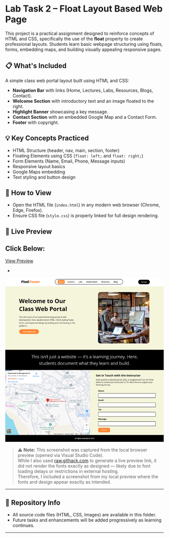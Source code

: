 # Lab Task 2 – Float Layout Based Web Page

This project is a practical assignment designed to reinforce concepts of HTML and CSS, specifically the use of the **float** property to create professional layouts. Students learn basic webpage structuring using floats, forms, embedding maps, and building visually appealing responsive pages.

## 📋 What's Included

A simple class web portal layout built using HTML and CSS:
- **Navigation Bar** with links (Home, Lectures, Labs, Resources, Blogs, Contact).
- **Welcome Section** with introductory text and an image floated to the right.
- **Highlight Banner** showcasing a key message.
- **Contact Section** with an embedded Google Map and a Contact Form.
- **Footer** with copyright.

## 💡 Key Concepts Practiced

- HTML Structure (header, nav, main, section, footer)
- Floating Elements using CSS (`float: left;` and `float: right;`)
- Form Elements (Name, Email, Phone, Message inputs)
- Responsive layout basics
- Google Maps embedding
- Text styling and button design

## 🔗 How to View

- Open the HTML file (`index.html`) in any modern web browser (Chrome, Edge, Firefox).
- Ensure CSS file (`style.css`) is properly linked for full design rendering.

## 🔗 Live Preview
Click Below:
-
[View Preview](https://raw.githack.com/Ayesha-Rajput/Web-Design-and-Development_SE_3208/main/2022-SE-03_Lab_task_02_WDD_Webpage_Design_Using_Float_Layout/index.html)

-
![Lab Task Design](Assets/lab-task-screenshot.png)

> ⚠️ **Note:** This screenshot was captured from the local browser preview (opened via Visual Studio Code).  
> While I also used [raw.githack.com](https://www.githack.com) to generate a live preview link, it did not render the fonts exactly as designed — likely due to font loading delays or restrictions in external hosting.  
> Therefore, I included a screenshot from my local preview where the fonts and design appear exactly as intended.

---

## 📁 Repository Info

- All source code files (HTML, CSS, Images) are available in this folder.
- Future tasks and enhancements will be added progressively as learning continues.

---

